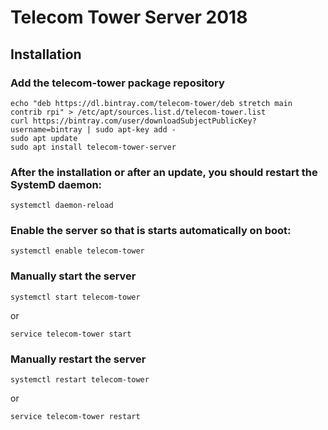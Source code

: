 # Telecom Tower Server 2018

## Installation

### Add the telecom-tower package repository

```
echo "deb https://dl.bintray.com/telecom-tower/deb stretch main contrib rpi" > /etc/apt/sources.list.d/telecom-tower.list
curl https://bintray.com/user/downloadSubjectPublicKey?username=bintray | sudo apt-key add -
sudo apt update
sudo apt install telecom-tower-server
```

### After the installation or after an update, you should restart the SystemD daemon:

```
systemctl daemon-reload
```

### Enable the server so that is starts automatically on boot:

```
systemctl enable telecom-tower
```

### Manually start the server

```
systemctl start telecom-tower
```
or
```
service telecom-tower start
```

### Manually restart the server

```
systemctl restart telecom-tower
```
or
```
service telecom-tower restart
```
